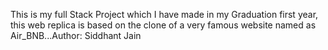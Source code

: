 This is my full Stack Project which I have made in my Graduation first year, this web replica is based on the clone of a very famous website named as Air_BNB...Author: Siddhant Jain
